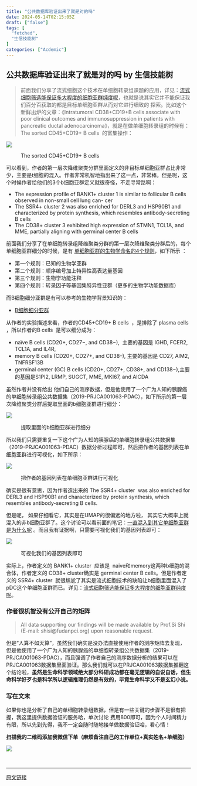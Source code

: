 ```yaml
---
title: "公共数据库验证出来了就是对的吗"
date: 2024-05-14T02:15:05Z
draft: ["false"]
tags: [
  "fetched",
  "生信技能树"
]
categories: ["Acdemic"]
---
```

公共数据库验证出来了就是对的吗 by 生信技能树
------
<div><section data-tool="mdnice编辑器" data-website="https://www.mdnice.com"><blockquote data-tool="mdnice编辑器"><span></span><p>前面我们分享了流式细胞这个技术在单细胞转录组课题的应用，详见：<a href="https://mp.weixin.qq.com/s?__biz=MzAxMDkxODM1Ng==&amp;mid=2247530430&amp;idx=1&amp;sn=b5b8320a0224486dcbb9e38168281201&amp;scene=21#wechat_redirect" data-linktype="2">流式细胞筛选能保证多大程度的细胞亚群纯度呢</a>，也就是说其实它并不能保证我们百分百获取的都是目标单细胞亚群从而对它进行细致的 探索。比如这个新鲜出炉的文章：《Intratumoral CD38+CD19+B cells associate with poor clinical outcomes and immunosuppression in patients with pancreatic ductal adenocarcinoma》，就是在做单细胞转录组的时候有：The sorted CD45+CD19+ B cells  的富集操作：</p></blockquote><p><img data-galleryid="" data-imgfileid="100046785" data-ratio="0.6953703703703704" data-s="300,640" data-src="https://mmbiz.qpic.cn/mmbiz_png/cZNhZQ6j4wwh5WUelw3kmXIB79s3G5C6tE4AE4oN3SxYYnrvt4CFQ69T44uKqia6WibTfIs7k7sxnW2t4k2fWZLA/640?wx_fmt=png&amp;from=appmsg" data-type="png" data-w="1080" src="https://mmbiz.qpic.cn/mmbiz_png/cZNhZQ6j4wwh5WUelw3kmXIB79s3G5C6tE4AE4oN3SxYYnrvt4CFQ69T44uKqia6WibTfIs7k7sxnW2t4k2fWZLA/640?wx_fmt=png&amp;from=appmsg"></p><figure data-tool="mdnice编辑器"><figcaption>The sorted CD45+CD19+ B cells</figcaption></figure><p data-tool="mdnice编辑器">可以看到，作者的第一层次降维聚类分群里面定义的非目标单细胞亚群占比非常少，主要是t细胞的混入。作者非常机智地指出来了这一点，非常棒。但是呢，这个时候作者给他们的3个b细胞亚群定义就很奇怪，不走寻常路啊：</p><ul data-tool="mdnice编辑器"><li><section>The expression profile of BANK1+ cluster 1 is similar to follicular B cells observed in non-small cell lung can- cer</section></li><li><section>The SSR4+ cluster 2 was also enriched for DERL3 and HSP90B1 and characterized by protein synthesis, which resembles antibody-secreting B cells</section></li><li><section>The CD38+ cluster 3 exhibited high expression of STMN1, TCL1A, and MME, partially aligning with germinal center B cells</section></li></ul><p data-tool="mdnice编辑器">前面我们分享了在单细胞转录组降维聚类分群的第一层次降维聚类分群后的，每个单细胞亚群细分的时候，是有 <a href="https://mp.weixin.qq.com/s?__biz=MzAxMDkxODM1Ng==&amp;mid=2247529601&amp;idx=1&amp;sn=e2b082386a067cf8b428b4938a21b7e5&amp;scene=21#wechat_redirect" data-linktype="2">单细胞亚群的生物学命名的4个规则</a>，如下所示 ：</p><ul data-tool="mdnice编辑器"><li><section>第一个规则：已知的生物学亚群</section></li><li><section>第二个规则：顺序编号加上特异性高表达量基因</section></li><li><section>第三个规则：生物学功能注释</section></li><li><section>第四个规则：转录因子等基因集特异性亚群（更多的生物学功能数据库）</section></li></ul><p data-tool="mdnice编辑器">而B细胞细分亚群是有可以参考的生物学背景知识的：</p><ul data-tool="mdnice编辑器"><li><section><a href="https://mp.weixin.qq.com/s?__biz=MzI1Njk4ODE0MQ==&amp;mid=2247506948&amp;idx=1&amp;sn=025d7f91abfa1b68d7910c86cf709e43&amp;scene=21#wechat_redirect" data-linktype="2">B细胞细分亚群</a></section></li></ul><p data-tool="mdnice编辑器">从作者的实验描述来看，作者的CD45+CD19+ B cells  ，是排除了 plasma cells ，所以作者的B cells  是可以细分成为：</p><ul data-tool="mdnice编辑器"><li><section>naïve B cells (CD20+, CD27−, and CD38−),  主要的基因是 IGHD, FCER2, TCL1A, and IL4R,</section></li><li><section>memory B cells (CD20+, CD27+, and CD38–), 主要的基因是 CD27, AIM2, TNFRSF13B</section></li><li><section>germinal center (GC) B cells (CD20+, CD27+, CD38+, and CD138−),主要的基因是S1PI2, LRMP, SUGCT, MME, MKI67, and AICDA</section></li></ul><p data-tool="mdnice编辑器">虽然作者并没有给出 他们自己的测序数据，但是他使用了一个广为人知的胰腺癌的单细胞转录组公共数据集（2019-PRJCA001063-PDAC），如下所示的第一层次降维聚类分群后提取里面的b细胞亚群进行细分：</p><p><img data-galleryid="" data-imgfileid="100046784" data-ratio="1.094412331406551" data-s="300,640" data-src="https://mmbiz.qpic.cn/mmbiz_png/cZNhZQ6j4wwh5WUelw3kmXIB79s3G5C6sqZN6CPz26mEJqQIGicJ3z2dvTmCkqzKMF2kIQFX6qOTWYibMbu8BCUA/640?wx_fmt=png&amp;from=appmsg" data-type="png" data-w="1038" src="https://mmbiz.qpic.cn/mmbiz_png/cZNhZQ6j4wwh5WUelw3kmXIB79s3G5C6sqZN6CPz26mEJqQIGicJ3z2dvTmCkqzKMF2kIQFX6qOTWYibMbu8BCUA/640?wx_fmt=png&amp;from=appmsg"></p><figure data-tool="mdnice编辑器"><figcaption>提取里面的b细胞亚群进行细分</figcaption></figure><p data-tool="mdnice编辑器">所以我们只需要重复一下这个广为人知的胰腺癌的单细胞转录组公共数据集（2019-PRJCA001063-PDAC）数据分析过程即可，然后把作者的基因列表在单细胞亚群进行可视化，如下所示：</p><p><img data-galleryid="" data-imgfileid="100046783" data-ratio="0.662962962962963" data-s="300,640" data-src="https://mmbiz.qpic.cn/mmbiz_png/cZNhZQ6j4wwh5WUelw3kmXIB79s3G5C6ayKZV7BicoEyrGhczKST00icsa95qzFWOmICpaImoh6I78lkVqibcRmOw/640?wx_fmt=png&amp;from=appmsg" data-type="png" data-w="1080" src="https://mmbiz.qpic.cn/mmbiz_png/cZNhZQ6j4wwh5WUelw3kmXIB79s3G5C6ayKZV7BicoEyrGhczKST00icsa95qzFWOmICpaImoh6I78lkVqibcRmOw/640?wx_fmt=png&amp;from=appmsg"></p><figure data-tool="mdnice编辑器"><figcaption>把作者的基因列表在单细胞亚群进行可视化</figcaption></figure><p data-tool="mdnice编辑器">确实是很有意思，因为作者造出来的 The SSR4+ cluster  was also enriched for DERL3 and HSP90B1 and characterized by protein synthesis, which resembles antibody-secreting B cells.</p><p data-tool="mdnice编辑器">但是呢， 如果仔细看它，其实是在UMAP的很偏远的地方啦， 其实它大概率上就混入的非b细胞亚群了。这个讨论可以看前面的笔记：<a href="https://mp.weixin.qq.com/s?__biz=MzAxMDkxODM1Ng==&amp;mid=2247530430&amp;idx=2&amp;sn=be53ff241ffe725ee522758709811e6f&amp;scene=21#wechat_redirect" data-linktype="2">一直混入到其它单细胞亚群是为什么呢</a> 。而且我有证据啊，只需要可视化我们的基因列表即可：</p><p><img data-galleryid="" data-imgfileid="100046786" data-ratio="0.45925925925925926" data-s="300,640" data-src="https://mmbiz.qpic.cn/mmbiz_png/cZNhZQ6j4wwh5WUelw3kmXIB79s3G5C6fiaOsZwS8YukvMAOvxqyKN2hTqN2fUQcb5ldDTbsIDbbedqpIBbGwSQ/640?wx_fmt=png&amp;from=appmsg" data-type="png" data-w="1080" src="https://mmbiz.qpic.cn/mmbiz_png/cZNhZQ6j4wwh5WUelw3kmXIB79s3G5C6fiaOsZwS8YukvMAOvxqyKN2hTqN2fUQcb5ldDTbsIDbbedqpIBbGwSQ/640?wx_fmt=png&amp;from=appmsg"></p><figure data-tool="mdnice编辑器"><figcaption>可视化我们的基因列表即可</figcaption></figure><p data-tool="mdnice编辑器">实际上，作者定义的 BANK1+ cluster  应该是  naive和memory这两种b细胞的混合体，作者定义的 CD38+ cluster确实是 germinal center B cells。但是作者定义的 SSR4+ cluster  就很尴尬了其实是流式细胞技术的缺陷让b细胞里面混入了pDC这个单细胞亚群而已。详见：<a href="https://mp.weixin.qq.com/s?__biz=MzAxMDkxODM1Ng==&amp;mid=2247530430&amp;idx=1&amp;sn=b5b8320a0224486dcbb9e38168281201&amp;scene=21#wechat_redirect" data-linktype="2">流式细胞筛选能保证多大程度的细胞亚群纯度呢</a>。</p><h3 data-tool="mdnice编辑器"><span></span><span>作者很机智没有公开自己的矩阵</span><span></span></h3><blockquote data-tool="mdnice编辑器"><span></span><p>All data supporting our findings will be made available by Prof.Si Shi (E-mail: shisi@fudanpci.org) upon reasonable request.</p></blockquote><p data-tool="mdnice编辑器">但是“人算不如天算”，虽然我们确实是没办法直接使用作者的测序矩阵去复现， 但是他使用了一个广为人知的胰腺癌的单细胞转录组公共数据集（2019-PRJCA001063-PDAC），而且强调了作者自己的测序数据分析的结果可以在PRJCA001063数据集里面验证。那么我们就可以在PRJCA001063数据集推翻这个结论啦，<strong>虽然是生命科学领域绝大部分科研成功都在毫无逻辑的自说自话，但生命科学好歹也是科学所以逻辑推理仍然是有效的，毕竟生命科学又不是玄幻小说。</strong></p></section><section data-tool="mdnice编辑器" data-website="https://www.mdnice.com"><h3 data-tool="mdnice编辑器"><span></span><span>写在文末</span><span></span></h3><p data-tool="mdnice编辑器">如果你也是分析了自己的单细胞转录组数据，但是有一些关键的步骤不是很有把握，我这里提供数据验证的服务哈，单次讨论 费用800即可，因为个人时间精力有限，所以先到先得，我不一定会随时随地接单做数据验证哈，看心情！</p><p data-tool="mdnice编辑器"><strong>扫描我的二维码添加我微信下单（麻烦备注自己的工作单位+真实姓名+单细胞）</strong></p><p><img data-galleryid="" data-imgfileid="100046788" data-ratio="1.23463687150838" data-s="300,640" data-src="https://mmbiz.qpic.cn/mmbiz_png/cZNhZQ6j4wxeV0Mbxg1ib5phHniaOEfdiaS0y971Z5juhGRSA0X3n8RxyOV7RibZ8ibMdIoo91IfibqB83txwoqawS4A/640?wx_fmt=other&amp;from=appmsg&amp;wxfrom=5&amp;wx_lazy=1&amp;wx_co=1&amp;tp=webp" data-type="png" data-w="358" src="https://mmbiz.qpic.cn/mmbiz_png/cZNhZQ6j4wxeV0Mbxg1ib5phHniaOEfdiaS0y971Z5juhGRSA0X3n8RxyOV7RibZ8ibMdIoo91IfibqB83txwoqawS4A/640?wx_fmt=other&amp;from=appmsg&amp;wxfrom=5&amp;wx_lazy=1&amp;wx_co=1&amp;tp=webp"></p></section><p><br></p><p><mp-style-type data-value="3"></mp-style-type></p></div>  
<hr>
<a href="https://mp.weixin.qq.com/s/0QIx7m5rQC5eD-0MGZSSnQ",target="_blank" rel="noopener noreferrer">原文链接</a>
